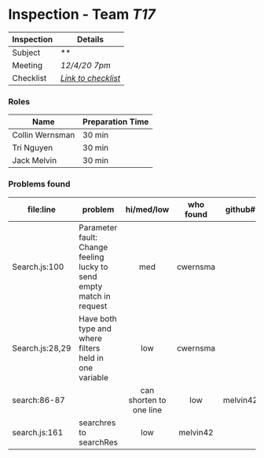 # Inspection - Team *T17* 
 
| Inspection | Details |
| ----- | ----- |
| Subject | ** |
| Meeting | *12/4/20 7pm* |
| Checklist | *[Link to checklist](checklist.md)* |

### Roles

| Name | Preparation Time |
| ---- | ---- |
| Collin Wernsman | 30 min |
| Tri Nguyen | 30 min |
| Jack Melvin | 30 min |

### Problems found

| file:line | problem | hi/med/low | who found | github#  |
| --- | --- | :---: | :---: | --- |
| Search.js:100 | Parameter fault: Change feeling lucky to send empty match in request | med | cwernsma |  |
| Search.js:28,29 | Have both type and where filters held in one variable | low | cwernsma |  |
| search:86-87 | | can shorten to one line | low | melvin42 |  |
| search.js:161 | searchres to searchRes | low | melvin42 |  |
